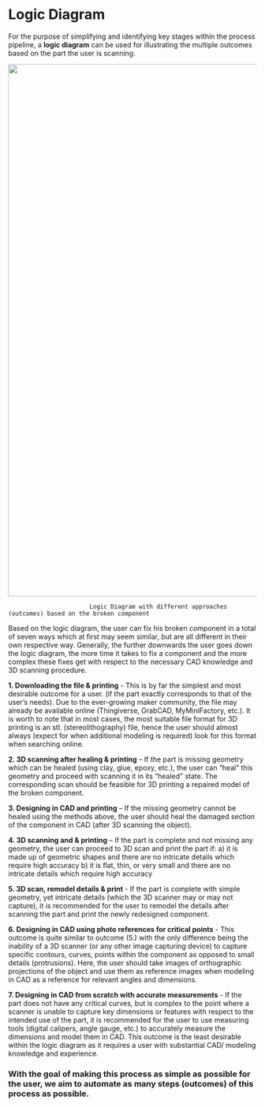 # Logic Diagram

For the purpose of simplifying and identifying key stages within the process pipeline, a **logic diagram** can be used for illustrating the multiple outcomes based on the part the user is scanning.

<p align="center">
  <img src="![Image_5_3](https://github.com/user-attachments/assets/6845a667-c223-43c4-94e8-c3e4542df0f0)" width="1080"/>
</p>


                           Logic Diagram with different approaches (outcomes) based on the broken component 

Based on the logic diagram, the user can fix his broken component in a total of seven ways which at first may seem similar, but are all different in their own respective way. Generally, the further downwards the user goes down the logic diagram, the more time it takes to fix a component and the more complex these fixes get with respect to the necessary CAD knowledge and 3D scanning procedure.

**1. Downloading the file & printing** - This is by far the simplest and most desirable outcome for a user. (if the part exactly corresponds to that of the user’s needs). Due to the ever-growing maker community, the file may already be available online (Thingiverse, GrabCAD, MyMiniFactory, etc.). It is worth to note that in most cases, the most suitable file format for 3D printing is an stl. (stereolithography) file, hence the user should almost always (expect for when additional modeling is required) look for this format when searching online.

**2. 3D scanning after healing & printing** – If the part is missing geometry which can be healed (using clay, glue, epoxy, etc.), the user can “heal” this geometry and proceed with scanning it in its “healed” state. The corresponding scan should be feasible for 3D printing a repaired model of the broken component. 

**3. Designing in CAD and printing** – If the missing geometry cannot be healed using the methods above, the user should heal the damaged section of the component in CAD (after 3D scanning the object). 

**4. 3D scanning and & printing**  – If the part is complete and not missing any geometry, the user can proceed to 3D scan and print the part if:
a)	it is made up of geometric shapes and there are no intricate details which require high accuracy
b)	it is flat, thin, or very small and there are no intricate details which require high accuracy 


**5.	3D scan, remodel details & print** - If the part is complete with simple geometry, yet intricate details (which the 3D scanner may or may not capture), it is recommended for the user to remodel the details after scanning the part and print the newly redesigned component.

**6.	Designing in CAD using photo references for critical points** - This outcome is quite similar to outcome (5.) with the only difference being the inability of a 3D scanner (or any other image capturing device) to capture specific contours, curves, points within the component as opposed to small details (protrusions). Here, the user should take images of orthographic projections  of the object and use them as reference images when modeling in CAD as a reference for relevant angles and dimensions.

**7.	Designing in CAD from scratch with accurate measurements** - If the part does not have any critical curves, but is complex to the point where a scanner is unable to capture key dimensions or features with respect to the intended use of the part, it is recommended for the user to use measuring tools (digital calipers, angle gauge, etc.) to accurately measure the dimensions and model them in CAD. This outcome is the least desirable within the logic diagram as it requires a user with substantial CAD/ modeling knowledge and experience. 

### With the goal of making this process as simple as possible for the user, we aim to automate as many steps (outcomes) of this process as possible.
